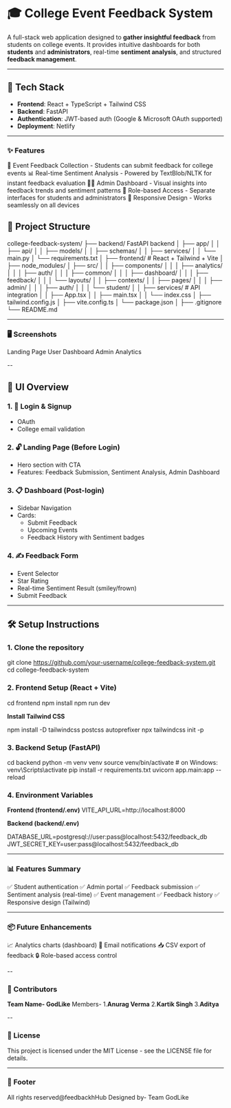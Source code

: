 # 🎓 College Event Feedback System

A full-stack web application designed to **gather insightful feedback** from students on college events. It provides intuitive dashboards for both **students** and **administrators**, real-time **sentiment analysis**, and structured **feedback management**.

---

## 🔧 Tech Stack
- **Frontend**: React + TypeScript + Tailwind CSS
- **Backend**: FastAPI
- **Authentication**: JWT-based auth (Google & Microsoft OAuth supported)
- **Deployment**: Netlify 

---

### ✨ Features

🎤 Event Feedback Collection - Students can submit feedback for college events
📊 Real-time Sentiment Analysis - Powered by TextBlob/NLTK for instant feedback evaluation
👩‍💼 Admin Dashboard - Visual insights into feedback trends and sentiment patterns
🔐 Role-based Access - Separate interfaces for students and administrators
📱 Responsive Design - Works seamlessly on all devices

## 📁 Project Structure

college-feedback-system/
├── backend/  FastAPI backend
│ ├── app/
│ │ ├── api/
│ │ ├── models/
│ │ ├── schemas/
│ │ ├── services/
│ │ └── main.py
│ └── requirements.txt
│
├── frontend/ # React + Tailwind + Vite
│ ├── node_modules/
│ ├── src/
│ │ ├── components/
│ │ │ ├── analytics/
│ │ │ ├── auth/
│ │ │ ├── common/
│ │ │ ├── dashboard/
│ │ │ ├── feedback/
│ │ │ └── layouts/
│ │ ├── contexts/
│ │ ├── pages/
│ │ │ ├── admin/
│ │ │ ├── auth/
│ │ │ └── student/
│ │ ├── services/ # API integration
│ │ ├── App.tsx
│ │ ├── main.tsx
│ │ └── index.css
│ ├── tailwind.config.js
│ ├── vite.config.ts
│ └── package.json
│
├── .gitignore
└── README.md

---

### 🖥️ Screenshots
Landing Page	User Dashboard	Admin Analytics

--

## 🚀 UI Overview
### 1. 🔐 Login & Signup
- OAuth 
- College email validation

### 2. 🔓 Landing Page (Before Login)
- Hero section with CTA
- Features: Feedback Submission, Sentiment Analysis, Admin Dashboard


### 3. 📋 Dashboard (Post-login)
- Sidebar Navigation
- Cards:
  - Submit Feedback
  - Upcoming Events
  - Feedback History with Sentiment badges

### 4. ✍️ Feedback Form
- Event Selector
- Star Rating
- Real-time Sentiment Result (smiley/frown)
- Submit Feedback

---

## 🛠️ Setup Instructions

### 1. Clone the repository

git clone https://github.com/your-username/college-feedback-system.git
cd college-feedback-system

### 2. Frontend Setup (React + Vite)

cd frontend
npm install
npm run dev

**Install Tailwind CSS**

npm install -D tailwindcss postcss autoprefixer
npx tailwindcss init -p

### 3. Backend Setup (FastAPI)

cd backend
python -m venv venv
source venv/bin/activate  # on Windows: venv\Scripts\activate
pip install -r requirements.txt
uvicorn app.main:app --reload

### 4. Environment Variables

**Frontend (frontend/.env)**
VITE_API_URL=http://localhost:8000

**Backend (backend/.env)**

DATABASE_URL=postgresql://user:pass@localhost:5432/feedback_db
JWT_SECRET_KEY=user:pass@localhost:5432/feedback_db

---

### 📊 Features Summary

✅ Student authentication
✅ Admin portal
✅ Feedback submission
✅ Sentiment analysis (real-time)
✅ Event management
✅ Feedback history
✅ Responsive design (Tailwind)

----

### 📦 Future Enhancements

📈 Analytics charts (dashboard)
📨 Email notifications
📥 CSV export of feedback
🔒 Role-based access control

--

### 🤝 Contributors

**Team Name- GodLike**
Members-
      1.**Anurag Verma**
      2.**Kartik Singh**
      3.**Aditya**

--

### 📄 License

This project is licensed under the MIT License - see the LICENSE file for details.

---

### 🏫 Footer

All rights reserved@feedbackhHub
  Designed by- Team GodLike
